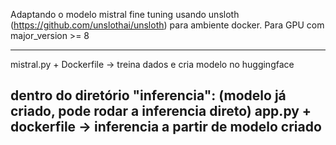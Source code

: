 Adaptando o modelo mistral fine tuning usando unsloth (https://github.com/unslothai/unsloth) para ambiente docker.
Para GPU com major_version >= 8

--------------------------------------------------------------------
mistral.py + Dockerfile -> treina dados e cria modelo no huggingface

dentro do diretório "inferencia": (modelo já criado, pode rodar a inferencia direto)
    app.py + dockerfile -> inferencia a partir de modelo criado
--------------------------------------------------------------------